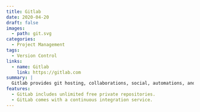```yaml
---
title: Gitlab
date: 2020-04-20
draft: false
images:
  - path: git.svg
categories:
  - Project Management
tags:
  - Version Control
links:
  - name: Gitlab
    link: https://gitlab.com
summary: |
  Gitlab provides git hosting, collaborations, social, automations, and more. GitLab can be both cloud-based and self-hosted using its opensource code.
features:
  - GitLab includes unlimited free private repositories.
  - GitLab comes with a continuous integration service.
---
```



